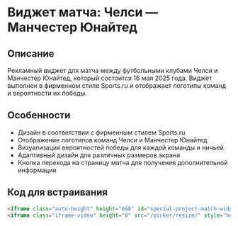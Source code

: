 # Виджет матча: Челси — Манчестер Юнайтед

## Описание
Рекламный виджет для матча между футбольными клубами Челси и Манчестер Юнайтед, который состоится 16 мая 2025 года. Виджет выполнен в фирменном стиле Sports.ru и отображает логотипы команд и вероятности их победы.

## Особенности
- Дизайн в соответствии с фирменным стилем Sports.ru
- Отображение логотипов команд Челси и Манчестер Юнайтед
- Визуализация вероятностей победы для каждой команды и ничьей
- Адаптивный дизайн для различных размеров экрана
- Кнопка перехода на страницу матча для получения дополнительной информации

## Код для встраивания
```html
<iframe class="auto-height" height="668" id="special-project-match-widget-chelsea-vs-mu" src="https://vibe-coding-blush.vercel.app/projects/match-widget-chelsea-vs-mu/index.html" style="border: 0px;" width="100%"></iframe>
<iframe class="iframe-video" height="0" src="/picker/resize/" style="height: 0px; display:none;" width="730"></iframe>
``` 